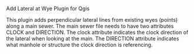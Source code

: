 Add Lateral at Wye Plugin for Qgis 

This plugin adds perpendicular lateral lines from existing wyes (points) along a main sewer.  The main sewer file needs to have two attributes CLOCK and DIRECTION.  The clock attribute indicates the clock direction of the lateral when looking at the main.  The DIRECTION attribute indicates what manhole or structure the clock direction is referencing.